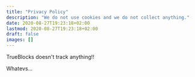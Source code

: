 ```yaml
---
title: "Privacy Policy"
description: "We do not use cookies and we do not collect anything."
date: 2020-08-27T19:23:18+02:00
lastmod: 2020-08-27T19:23:18+02:00
draft: false
images: []
---
```


TrueBlocks doesn't track anything!!

Whatevs...
